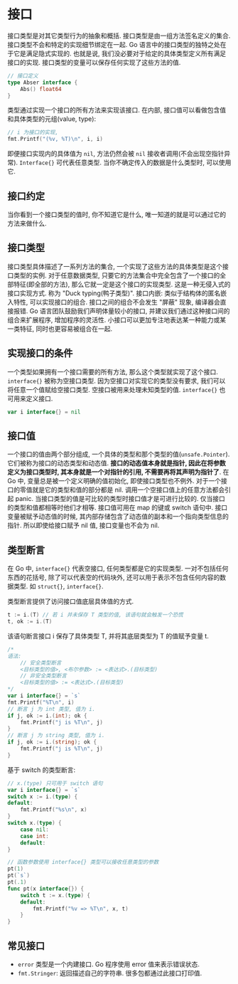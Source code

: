 # 接口
接口类型是对其它类型行为的抽象和概括. 
接口类型是由一组方法签名定义的集合. 接口类型不会和特定的实现细节绑定在一起.
Go 语言中的接口类型的独特之处在于它是满足隐式实现的. 也就是说, 我们没必要对于给定的具体类型定义所有满足接口的实现.
接口类型的变量可以保存任何实现了这些方法的值.

```go
// 接口定义
type Abser interface {
    Abs() float64
}
```

类型通过实现一个接口的所有方法来实现该接口.
在内部, 接口值可以看做包含值和具体类型的元组(value, type):
```go
// i 为接口的实现,
fmt.Printf("(%v, %T)\n", i, i)
```

即便接口实现内的具体值为 `nil`, 方法仍然会被 `nil` 接收者调用(不会出现空指针异常).
`Interface{}` 可代表任意类型. 当你不确定传入的数据是什么类型时, 可以使用它.

## 接口约定
当你看到一个接口类型的值时, 你不知道它是什么, 唯一知道的就是可以通过它的方法来做什么.

## 接口类型
接口类型具体描述了一系列方法的集合, 一个实现了这些方法的具体类型是这个接口类型的实例.
对于任意数据类型, 只要它的方法集合中完全包含了一个接口的全部特征(即全部的方法), 那么它就一定是这个接口的实现类型. 这是一种无侵入式的接口实现方式. 称为 "Duck typing(鸭子类型)".
接口内嵌: 类似于结构体的匿名嵌入特性, 可以实现接口的组合. 接口之间的组合不会发生 "屏蔽" 现象, 编译器会直接报错.
Go 语言团队鼓励我们声明体量较小的接口, 并建议我们通过这种接口间的组合来扩展程序, 增加程序的灵活性. 小接口可以更加专注地表达某一种能力或某一类特征, 同时也更容易被组合在一起.

## 实现接口的条件
一个类型如果拥有一个接口需要的所有方法, 那么这个类型就实现了这个接口.
`interface{}` 被称为空接口类型. 因为空接口对实现它的类型没有要求, 我们可以将任意一个值赋给空接口类型.
空接口被用来处理未知类型的值.
`interface{}` 也可用来定义接口.
```go
var i interface{} = nil
```

## 接口值
一个接口的值由两个部分组成, 一个具体的类型和那个类型的值(`unsafe.Pointer`). 它们被称为接口的动态类型和动态值.
**接口的动态值本身就是指针, 因此在将参数定义为接口类型时, 其本身就是一个对指针的引用, 不需要再将其声明为指针了**.
在 Go 中, 变量总是被一个定义明确的值初始化, 即使接口类型也不例外. 对于一个接口的零值就是它的类型和值的部分都是 nil.
调用一个空接口值上的任意方法都会引起 panic.
当接口类型的值是可比较的类型时接口值才是可进行比较的. 仅当接口的类型和值都相等时他们才相等. 接口值可用在 map 的键或 switch 语句中.
接口变量被赋予动态值的时候, 其内部存储包含了动态值的副本和一个指向类型信息的指针. 所以即使给接口赋予 nil 值, 接口变量也不会为 nil.

## 类型断言
在 Go 中,  `interface{}` 代表空接口, 任何类型都是它的实现类型.
一对不包括任何东西的花括号, 除了可以代表空的代码块外, 还可以用于表示不包含任何内容的数据类型. 如 `struct{}`, `interface{}`.

类型断言提供了访问接口值底层具体值的方式.
```go
t := i.(T) // 若 i 并未保存 T 类型的值, 该语句就会触发一个恐慌
t, ok := i.(T)
```
该语句断言接口 i 保存了具体类型 T, 并将其底层类型为 T 的值赋予变量 t.

```go
/*
语法:
    // 安全类型断言
    <目标类型的值>, <布尔参数> := <表达式>.(目标类型) 
    // 非安全类型断言
    <目标类型的值> := <表达式>.(目标类型)
*/
var i interface{} = `s`
fmt.Printf("%T\n", i)
// 断言 j 为 int 类型, 值为 i.
if j, ok := i.(int); ok {
	fmt.Printf("j is %T\n", j)
}
// 断言 j 为 string 类型, 值为 i.
if j, ok := i.(string); ok {
	fmt.Printf("j is %T\n", j)
}
```

基于 switch 的类型断言:

```go
// x.(type) 只可用于 switch 语句
var i interface{} = `s`
switch x := i.(type) {
default:
	fmt.Printf("%s\n", x)
}
switch x.(type) {
    case nil:
    case int:
    default:
}

// 函数参数使用 interface{} 类型可以接收任意类型的参数
pt(1)
pt(`s`)
pt(.1)
func pt(x interface{}) {
	switch t := x.(type) {
	default:
		fmt.Printf("%v => %T\n", x, t)
	}
}
```

## 常见接口

* `error` 类型是一个内建接口. Go 程序使用 error 值来表示错误状态.
* `fmt.Stringer`: 返回描述自己的字符串. 很多包都通过此接口打印值.